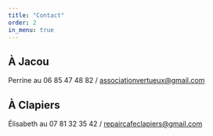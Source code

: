 ```yaml
---
title: "Contact"
order: 2
in_menu: true
---
```

## À Jacou
Perrine au 06 85 47 48 82 / [associationvertueux@gmail.com](mailto:associationvertueux@gmail.com)

## À Clapiers
Élisabeth au 07 81 32 35 42 / [repaircafeclapiers@gmail.com](mailto:repaircafeclapiers@gmail.com) 